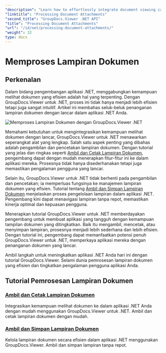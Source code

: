 ```yaml
---
"description": "Learn how to effortlessly integrate document viewing capabilities into your .NET applications using GroupDocs.Viewer. Manage document attachments efficiently."
"linktitle": "Processing Document Attachments"
"second_title": "GroupDocs.Viewer .NET API"
"title": "Processing Document Attachments"
"url": "/id/net/processing-document-attachments/"
"weight": 32
type: docs
---
```

# Memproses Lampiran Dokumen

## Perkenalan

Dalam bidang pengembangan aplikasi .NET, menggabungkan kemampuan melihat dokumen yang efisien adalah hal yang terpenting. Dengan GroupDocs.Viewer untuk .NET, proses ini tidak hanya menjadi lebih efisien tetapi juga sangat intuitif. Artikel ini membahas seluk-beluk penanganan lampiran dokumen dengan lancar dalam aplikasi .NET Anda.

![Memproses Lampiran Dokumen dengan GroupDocs.Viewer .NET](/viewer/processing-document-attachments/image.png)

Memahami kebutuhan untuk mengintegrasikan kemampuan melihat dokumen dengan lancar, GroupDocs.Viewer untuk .NET menawarkan seperangkat alat yang lengkap. Salah satu aspek penting yang dibahas adalah pengambilan dan pencetakan lampiran dokumen. Dengan tutorial yang jelas dan ringkas seperti [Ambil dan Cetak Lampiran Dokumen](./retrieve-and-print-attachments/), pengembang dapat dengan mudah menerapkan fitur-fitur ini ke dalam aplikasi mereka. Prosesnya tidak hanya disederhanakan tetapi juga memastikan pengalaman pengguna yang lancar.

Selain itu, GroupDocs.Viewer untuk .NET tidak berhenti pada pengambilan dan pencetakan; ia memperluas fungsinya ke manajemen lampiran dokumen yang efisien. Tutorial tentang [Ambil dan Simpan Lampiran Dokumen](./retrieve-and-save-attachments/) menjelaskan proses pengelolaan lampiran dalam aplikasi .NET. Pengembang kini dapat menavigasi lampiran tanpa repot, memastikan kinerja optimal dan kepuasan pengguna.

Menerapkan tutorial GroupDocs.Viewer untuk .NET memberdayakan pengembang untuk membuat aplikasi yang tangguh dengan kemampuan tampilan dokumen yang ditingkatkan. Baik itu mengambil, mencetak, atau menyimpan lampiran, prosesnya menjadi lebih sederhana dan lebih efisien. Dengan tutorial ini, pengembang dapat memanfaatkan potensi penuh GroupDocs.Viewer untuk .NET, memperkaya aplikasi mereka dengan penanganan dokumen yang lancar.

Ambil langkah untuk meningkatkan aplikasi .NET Anda hari ini dengan tutorial GroupDocs.Viewer. Selami dunia pemrosesan lampiran dokumen yang efisien dan tingkatkan pengalaman pengguna aplikasi Anda.

## Tutorial Pemrosesan Lampiran Dokumen
### [Ambil dan Cetak Lampiran Dokumen](./retrieve-and-print-attachments/)
Integrasikan kemampuan melihat dokumen ke dalam aplikasi .NET Anda dengan mudah menggunakan GroupDocs.Viewer untuk .NET. Ambil dan cetak lampiran dokumen dengan mudah.
### [Ambil dan Simpan Lampiran Dokumen](./retrieve-and-save-attachments/)
Kelola lampiran dokumen secara efisien dalam aplikasi .NET menggunakan GroupDocs.Viewer. Ambil dan simpan lampiran tanpa repot.